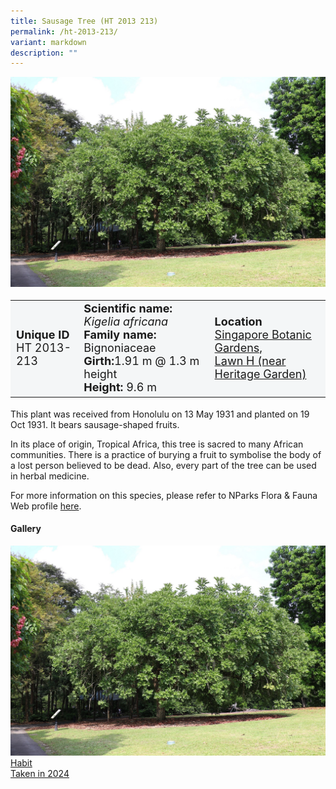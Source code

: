 ```yaml
---
title: Sausage Tree (HT 2013 213)
permalink: /ht-2013-213/
variant: markdown
description: ""
---
```

<div class="isomer-image-wrapper">
<img src="/images/Heritage_trees_photos/kigafr_ht2013-213_habit.jpg"> 
</div><table style="minWidth: 100px; font-size: 18px; background: #F4F6F7">
<tbody><tr>
<td rowspan="1" colspan="1">
<strong>Unique ID</strong>
<br>HT 2013-213
</td>
<td rowspan="1" colspan="1">
<strong>Scientific name:</strong> <em>Kigelia africana</em> 
<br><strong>Family name:</strong> Bignoniaceae
<br><strong>Girth:</strong>1.91 m @ 1.3 m height
<br><strong>Height: </strong>9.6 m
</td>
<td rowspan="1" colspan="1">
<strong>Location</strong><a href="https://www.onemap.gov.sg/?lat=1.2752600000447851&amp;lng=103.79240000002645">
<br>Singapore Botanic Gardens,<br> Lawn H (near Heritage Garden)</a>
</td>
</tr>
</tbody></table>
<p>This plant was received from Honolulu on 13 May 1931 and planted on 19 Oct 1931. It bears sausage-shaped fruits.</p>
  
<p>In its place of origin, Tropical Africa, this tree is sacred to many African communities. There is a practice of burying a fruit to symbolise the body of a lost person believed to be dead. Also, every part of the tree can be used in herbal medicine.</p>
	
<p>For more information on this species, please refer to NParks Flora &amp; Fauna Web profile <a href="https://www.nparks.gov.sg/florafaunaweb/flora/2/9/2980">here</a>.</p>

<h4><b>Gallery</b></h4>
<div class="isomer-card-grid">
<a href="/images/Heritage_trees_photos/kigafr_ht2013-213_habit.jpg" class="isomer-card">
<div class="isomer-card-image">
<div class="isomer-image-wrapper"><img src="/images/Heritage_trees_photos/kigafr_ht2013-213_habit.jpg"></div></div>
	<div class="isomer-card-body"><div class="isomer-card-title">Habit</div><div class="isomer-card-description">Taken in 2024</div></div></a>
<p></p></div>